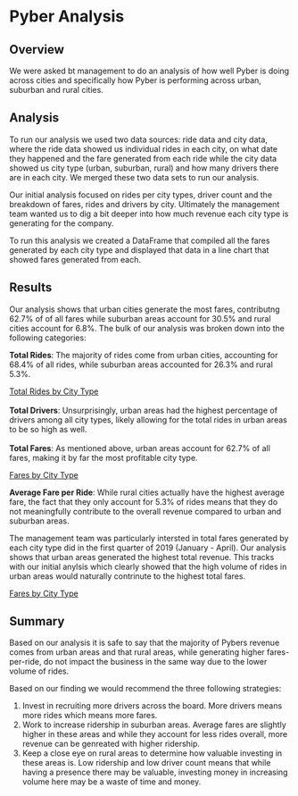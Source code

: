 # Pyber Analysis

## Overview
We were asked bt management to do an analysis of how well Pyber is doing across cities and specifically how Pyber is performing across urban, suburban and rural cities. 

## Analysis
To run our analysis we used two data sources: ride data and city data, where the ride data showed us individual rides in each city, on what date they happened and the fare generated from each ride while the city data showed us city type (urban, suburban, rural) and how many drivers there are in each city. We merged these two data sets to run our analysis.

Our initial analysis focused on rides per city types, driver count and the breakdown of fares, rides and drivers by city. Ultimately the management team wanted us to dig a bit deeper into how much revenue each city type is generating for the company.

To run this analysis we created a DataFrame that compiled all the fares generated by each city type and displayed that data in a line chart that showed fares generated from each.

## Results
Our analysis shows that urban cities generate the most fares, contributng 62.7% of of all fares while suburban areas account for 30.5% and rural cities account for 6.8%. The bulk of our analysis was broken down into the following categories:

**Total Rides**: The majority of rides come from urban cities, accounting for 68.4% of all rides, while suburban areas accounted for 26.3% and rural 5.3%. 

[Total Rides by City Type](https://github.com/RebelKell/PyBer_Analysis/blob/main/Analysis/Fig6.png)
<br>
<br>
**Total Drivers**: Unsurprisingly, urban areas had the highest percentage of drivers among all city types, likely allowing for the total rides in urban areas to be so high as well.
<br>
<br>
**Total Fares**: As mentioned above, urban areas account for 62.7% of all fares, making it by far the most profitable city type.

[Fares by City Type](https://github.com/RebelKell/PyBer_Analysis/blob/main/Analysis/Fig5.png)
<br>

**Average Fare per Ride**: While rural cities actually have the highest average fare, the fact that they only account for 5.3% of rides means that they do not meaningfully contribute to the overall revenue compared to urban and suburban areas. 

The management team was particularly intersted in total fares generated by each city type did in the first quarter of 2019 (January - April). Our analysis shows that urban areas generated the highest total revenue. This tracks with our initial anylsis which clearly showed that the high volume of rides in urban areas would naturally contrinute to the highest total fares.

[Fares by City Type](https://github.com/RebelKell/PyBer_Analysis/blob/main/Analysis/fare_by_city.png)


## Summary
Based on our analysis it is safe to say that the majority of Pybers revenue comes from urban areas and that rural areas, while generating higher fares-per-ride, do not impact the business in the same way due to the lower volume of rides. 

Based on our finding we would recommend the three following strategies:

1. Invest in recruiting more drivers across the board. More drivers means more rides which means more fares. 
2. Work to increase ridership in suburban areas. Average fares are slightly higher in these areas and while they account for less rides overall, more revenue can be genreated with higher ridership.
3. Keep a close eye on rural areas to determine how valuable investing in these areas is. Low ridership and low driver count means that while having a presence there may be valuable, investing money in increasing volume here may be a waste of time and money.

